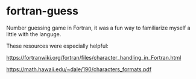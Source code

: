 # fortran-guess
Number guessing game in Fortran, it was a fun way to familiarize myself a little with the languge.

These resources were especially helpful: 

https://fortranwiki.org/fortran/files/character_handling_in_Fortran.html

https://math.hawaii.edu/~dale/190/characters_formats.pdf
